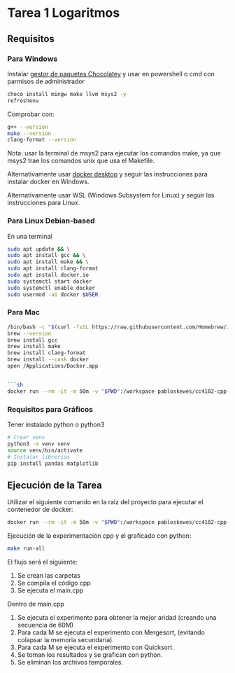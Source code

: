 # Tarea 1 Logaritmos

## Requisitos

### Para Windows

Instalar [gestor de paquetes Chocolatey](https://chocolatey.org/install#individual) y usar en powershell o cmd con parmisos de administrador

```sh
choco install mingw make llvm msys2 -y
refreshenv
```

Comprobar con:

```sh
g++ --version
make --version
clang-format --version
```

Nota: usar la terminal de msys2 para ejecutar los comandos make, ya que msys2 trae los comandos unix que usa el Makefile.

Alternativamente usar [docker desktop](https://docs.docker.com/desktop/setup/install/windows-install/) y seguir las instrucciones para instalar docker en Windows.

Alternativamente usar WSL (Windows Subsystem for Linux) y seguir las instrucciones para Linux.

### Para Linux Debian-based

En una terminal

```sh
sudo apt update && \
sudo apt install gcc && \
sudo apt install make && \
sudo apt install clang-format
sudo apt install docker.io
sudo systemctl start docker
sudo systemctl enable docker
sudo usermod -aG docker $USER
```

### Para Mac

````sh
/bin/bash -c "$(curl -fsSL https://raw.githubusercontent.com/Homebrew/install/HEAD/install.sh)"
brew --version
brew install gcc
brew install make
brew install clang-format
brew install --cask docker
open /Applications/Docker.app


```sh
docker run --rm -it -m 50m -v "$PWD":/workspace pabloskewes/cc4102-cpp-env bash
````

### Requisitos para Gráficos

Tener instalado python o python3

```sh
# Crear venv
python3 -m venv venv
source venv/bin/activate
# Instalar librerías
pip install pandas matplotlib
```

## Ejecución de la Tarea

Utilizar el siguiente comando en la raiz del proyecto para ejecutar el contenedor de docker:

```sh
docker run --rm -it -m 50m -v "$PWD":/workspace pabloskewes/cc4102-cpp-env bash
```

Ejecución de la experimentación cpp y el graficado con python:

```sh
make run-all
```

El flujo será el siguiente:

1. Se crean las carpetas
2. Se compila el código cpp
3. Se ejecuta el main.cpp

Dentro de main.cpp

1. Se ejecuta el experimento para obtener la mejor aridad (creando una secuencia de 60M)
2. Para cada M se ejecuta el experimento con Mergesort, (evitando colapsar la memoria secundaria).
3. Para cada M se ejecuta el experimento con Quicksort.
4. Se toman los resultados y se grafican con python.
5. Se eliminan los archivos temporales.
